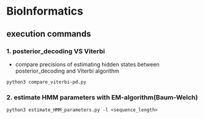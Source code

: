 # BioInformatics

## execution commands
### 1. posterior_decoding VS Viterbi
- compare precisions of estimating hidden states between posterior_decoding and Viterbi algorithm
```
python3 compare_viterbi-pd.py
```

### 2. estimate HMM parameters with EM-algorithm(Baum-Welch)
```
python3 estimate_HMM_parameters.py -l <sequence_length>
```
